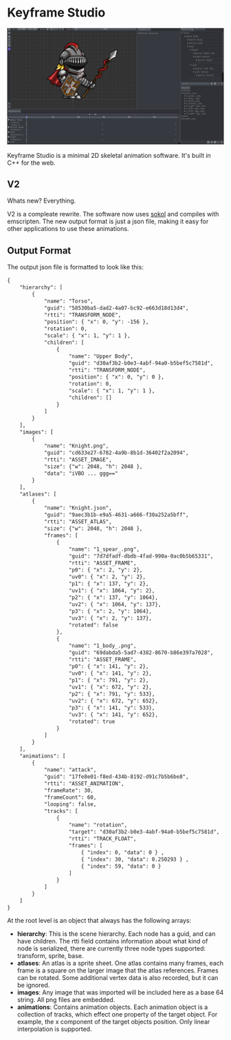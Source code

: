 # Keyframe Studio

![Keyframe Studio](designs/final_v2.png)

Keyframe Studio is a minimal 2D skeletal animation software. It's built in C++ for the web. 

## V2

Whats new? Everything.

V2 is a compleate rewrite. The software now uses [sokol](https://github.com/floooh/sokol) and compiles with emscripten. The new output format is just a json file, making it easy for other applications to use these animations.

## Output Format

The output json file is formatted to look like this:

```
{
	"hierarchy": [
		{
			"name": "Torso",
			"guid": "58530ba5-dad2-4a07-bc92-e663d18d13d4",
			"rtti": "TRANSFORM_NODE",
			"position": { "x": 0, "y": -156 }, 
			"rotation": 0,
			"scale": { "x": 1, "y": 1 }, 
			"children": [
				{
					"name": "Upper Body",
					"guid": "d30af3b2-b0e3-4abf-94a0-b5bef5c7581d",
					"rtti": "TRANSFORM_NODE",
					"position": { "x": 0, "y": 0 }, 
					"rotation": 0,
					"scale": { "x": 1, "y": 1 }, 
					"children": []
				}
			]
		}
	],
	"images": [
		{
			"name": "Knight.png",
			"guid": "cd633e27-6782-4a9b-8b1d-36402f2a2094",
			"rtti": "ASSET_IMAGE",
			"size": {"w": 2048, "h": 2048 },
			"data": "iVBO ... ggg=="
		} 
	],
	"atlases": [
		{
			"name": "Knight.json",
			"guid": "9aec3b1b-e9a5-4631-a666-f30a252a5bff",
			"rtti": "ASSET_ATLAS",
			"size": {"w": 2048, "h": 2048 },
			"frames": [
				{
					"name": "1_spear_.png",
					"guid": "7d7dfadf-dbdb-4fad-990a-0ac0b5b65331",
					"rtti": "ASSET_FRAME",
					"p0": { "x": 2, "y": 2},
					"uv0": { "x": 2, "y": 2},
					"p1": { "x": 137, "y": 2},
					"uv1": { "x": 1064, "y": 2},
					"p2": { "x": 137, "y": 1064},
					"uv2": { "x": 1064, "y": 137},
					"p3": { "x": 2, "y": 1064},
					"uv3": { "x": 2, "y": 137},
					"rotated": false
				},
				{
					"name": "1_body_.png",
					"guid": "69dabda5-5ad7-4382-8670-b86e397a7028",
					"rtti": "ASSET_FRAME",
					"p0": { "x": 141, "y": 2},
					"uv0": { "x": 141, "y": 2},
					"p1": { "x": 791, "y": 2},
					"uv1": { "x": 672, "y": 2},
					"p2": { "x": 791, "y": 533},
					"uv2": { "x": 672, "y": 652},
					"p3": { "x": 141, "y": 533},
					"uv3": { "x": 141, "y": 652},
					"rotated": true
				}
			]
		} 
	],
	"animations": [
		{
			"name": "attack",
			"guid": "17fe8e01-f8ed-434b-8192-d91c7b5b6be8",
			"rtti": "ASSET_ANIMATION",
			"frameRate": 30,
			"frameCount": 60,
			"looping": false,
			"tracks": [
				{
					"name": "rotation",
					"target": "d30af3b2-b0e3-4abf-94a0-b5bef5c7581d",
					"rtti": "TRACK_FLOAT",
					"frames": [
						{ "index": 0, "data": 0 } ,
						{ "index": 30, "data": 0.250293 } ,
						{ "index": 59, "data": 0 } 
					]
				}
			]
		} 
	]
}
```

At the root level is an object that always has the following arrays:

* __hierarchy__: This is the scene hierarchy. Each node has a guid, and can have children. The rtti field contains information about what kind of node is serialized, there are currently three node types supported: transform, sprite, base.
* __atlases__: An atlas is a sprite sheet. One atlas contains many frames, each frame is a square on the larger image that the atlas references. Frames can be rotated. Some additional vertex data is also recorded, but it can be ignored. 
* __images__: Any image that was imported will be included here as a base 64 string. All png files are embedded.
* __animations__: Contains animation objects. Each animation object is a collection of tracks, which effect one property of the target object. For example, the x component of the target objects position. Only linear interpolation is supported.